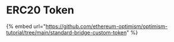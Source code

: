 # ERC20 Token



{% embed url="https://github.com/ethereum-optimism/optimism-tutorial/tree/main/standard-bridge-custom-token" %}
